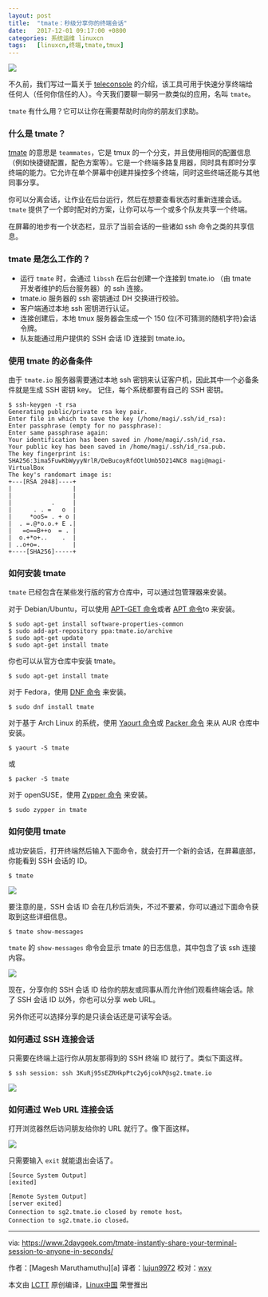 ```yaml
---
layout: post
title:	"tmate：秒级分享你的终端会话"
date:	2017-12-01 09:17:00 +0800 
categories:	系统运维 linuxcn 
tags:	[linuxcn,终端,tmate,tmux]
---
```



![](/Asserts/Images//attachment/album/201711/30/122203xut2ngdhontci2vt.jpg)


不久前，我们写过一篇关于 [teleconsole](https://www.2daygeek.com/teleconsole-share-terminal-session-instantly-to-anyone-in-seconds/) 的介绍，该工具可用于快速分享终端给任何人（任何你信任的人）。今天我们要聊一聊另一款类似的应用，名叫 `tmate`。


`tmate` 有什么用？它可以让你在需要帮助时向你的朋友们求助。


### 什么是 tmate？


[tmate](https://tmate.io/) 的意思是 `teammates`，它是 tmux 的一个分支，并且使用相同的配置信息（例如快捷键配置，配色方案等）。它是一个终端多路复用器，同时具有即时分享终端的能力。它允许在单个屏幕中创建并操控多个终端，同时这些终端还能与其他同事分享。


你可以分离会话，让作业在后台运行，然后在想要查看状态时重新连接会话。`tmate` 提供了一个即时配对的方案，让你可以与一个或多个队友共享一个终端。


在屏幕的地步有一个状态栏，显示了当前会话的一些诸如 ssh 命令之类的共享信息。


### tmate 是怎么工作的？


* 运行 `tmate` 时，会通过 `libssh` 在后台创建一个连接到 tmate.io （由 tmate 开发者维护的后台服务器）的 ssh 连接。
* tmate.io 服务器的 ssh 密钥通过 DH 交换进行校验。
* 客户端通过本地 ssh 密钥进行认证。
* 连接创建后，本地 tmux 服务器会生成一个 150 位(不可猜测的随机字符)会话令牌。
* 队友能通过用户提供的 SSH 会话 ID 连接到 tmate.io。


### 使用 tmate 的必备条件


由于 `tmate.io` 服务器需要通过本地 ssh 密钥来认证客户机，因此其中一个必备条件就是生成 SSH 密钥 key。 记住，每个系统都要有自己的 SSH 密钥。



```
$ ssh-keygen -t rsa
Generating public/private rsa key pair.
Enter file in which to save the key (/home/magi/.ssh/id_rsa): 
Enter passphrase (empty for no passphrase): 
Enter same passphrase again: 
Your identification has been saved in /home/magi/.ssh/id_rsa.
Your public key has been saved in /home/magi/.ssh/id_rsa.pub.
The key fingerprint is:
SHA256:3ima5FuwKbWyyyNrlR/DeBucoyRfdOtlUmb5D214NC8 magi@magi-VirtualBox
The key's randomart image is:
+---[RSA 2048]----+
|                 |
|                 |
|           .     |
|      . . =   o  |
|     *ooS= . + o |
|  . =.@*o.o.+ E .|
|   =o==B++o  = . |
|  o.+*o+..    .  |
| ..o+o=.         |
+----[SHA256]-----+

```

### 如何安装 tmate


`tmate` 已经包含在某些发行版的官方仓库中，可以通过包管理器来安装。


对于 Debian/Ubuntu，可以使用 [APT-GET 命令](https://www.2daygeek.com/apt-get-apt-cache-command-examples-manage-packages-debian-ubuntu-systems/)或者 [APT 命令](https://www.2daygeek.com/apt-command-examples-manage-packages-debian-ubuntu-systems/)to 来安装。



```
$ sudo apt-get install software-properties-common
$ sudo add-apt-repository ppa:tmate.io/archive
$ sudo apt-get update
$ sudo apt-get install tmate

```

你也可以从官方仓库中安装 tmate。



```
$ sudo apt-get install tmate

```

对于 Fedora，使用 [DNF 命令](https://www.2daygeek.com/dnf-command-examples-manage-packages-fedora-system/) 来安装。



```
$ sudo dnf install tmate

```

对于基于 Arch Linux 的系统，使用 [Yaourt 命令](https://www.2daygeek.com/install-yaourt-aur-helper-on-arch-linux/)或 [Packer 命令](https://www.2daygeek.com/install-packer-aur-helper-on-arch-linux/) 来从 AUR 仓库中安装。



```
$ yaourt -S tmate

```

或



```
$ packer -S tmate

```

对于 openSUSE，使用 [Zypper 命令](https://www.2daygeek.com/zypper-command-examples-manage-packages-opensuse-system/) 来安装。



```
$ sudo zypper in tmate

```

### 如何使用 tmate


成功安装后，打开终端然后输入下面命令，就会打开一个新的会话，在屏幕底部，你能看到 SSH 会话的 ID。



```
$ tmate

```

![](/Asserts/Images//attachment/album/201711/30/122244wto5wd77vk7xkt5k.png)


要注意的是，SSH 会话 ID 会在几秒后消失，不过不要紧，你可以通过下面命令获取到这些详细信息。



```
$ tmate show-messages

```

`tmate` 的 `show-messages` 命令会显示 tmate 的日志信息，其中包含了该 ssh 连接内容。


![](/Asserts/Images//attachment/album/201711/30/122244kypkq9v27pud8yyy.png)


现在，分享你的 SSH 会话 ID 给你的朋友或同事从而允许他们观看终端会话。除了 SSH 会话 ID 以外，你也可以分享 web URL。


另外你还可以选择分享的是只读会话还是可读写会话。


### 如何通过 SSH 连接会话


只需要在终端上运行你从朋友那得到的 SSH 终端 ID 就行了。类似下面这样。



```
$ ssh session: ssh 3KuRj95sEZRHkpPtc2y6jcokP@sg2.tmate.io

```

![](/Asserts/Images//attachment/album/201711/30/122246tyypd8ik4yzuy3s4.png)


### 如何通过 Web URL 连接会话


打开浏览器然后访问朋友给你的 URL 就行了。像下面这样。


![](/Asserts/Images//attachment/album/201711/30/122247v0at3bj3z84gd8t8.png)


只需要输入 `exit` 就能退出会话了。



```
[Source System Output]
[exited]

[Remote System Output]
[server exited]
Connection to sg2.tmate.io closed by remote host。
Connection to sg2.tmate.io closed。

```



---


via: <https://www.2daygeek.com/tmate-instantly-share-your-terminal-session-to-anyone-in-seconds/>


作者：[Magesh Maruthamuthu][a] 译者：[lujun9972](https://github.com/lujun9972) 校对：[wxy](https://github.com/wxy)


本文由 [LCTT](https://github.com/LCTT/TranslateProject) 原创编译，[Linux中国](https://linux.cn/) 荣誉推出
